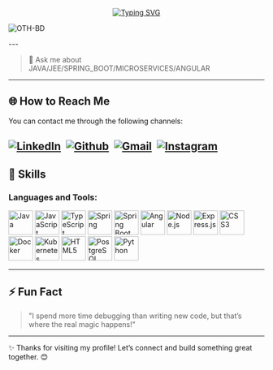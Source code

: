 <p align="center">
  <a href="https://git.io/typing-svg">
    <img src="https://readme-typing-svg.herokuapp.com?font=Fira+Code&weight=500&pause=1000&color=4CD1F7&background=34627800&center=true&vCenter=true&width=480&height=53&lines=Hello+%F0%9F%91%8B+%2CI%E2%80%99m+OTHMANE+BOUDALI!;Full+Stack+Developer+%E2%80%93+Java+%26+Angular" alt="Typing SVG" />
  </a>
</p>
<p align="left"> <img src="https://komarev.com/ghpvc/?username=OTH-BD&label=Profile%20views&color=0e75b6&style=flat" alt="OTH-BD" /> </p>
---

> 💬 Ask me about JAVA/JEE/SPRING_BOOT/MICROSERVICES/ANGULAR

---

## 🌐 How to Reach Me  
You can contact me through the following channels:

[![LinkedIn](https://www.vectorlogo.zone/logos/linkedin/linkedin-icon.svg)](https://www.linkedin.com/in/othmane-boudali-80344a21a )&nbsp;
[![Github](https://www.vectorlogo.zone/logos/github/github-icon.svg)](https://github.com/OTH-BD)&nbsp;
[![Gmail](https://www.vectorlogo.zone/logos/gmail/gmail-icon.svg)](mailto:othmane.boudali01@gmail.com)&nbsp;
[![Instagram](https://www.vectorlogo.zone/logos/instagram/instagram-icon.svg)](https://www.instagram.com/othmaneboudali)
---

## 🚀 Skills
### Languages and Tools:

<p align="left">
  <img src="https://www.vectorlogo.zone/logos/java/java-icon.svg" alt="Java" width="48px" height="48px"/>
  <img src="https://www.vectorlogo.zone/logos/javascript/javascript-icon.svg" alt="JavaScript" width="48px" height="48px"/>
  <img src="https://www.vectorlogo.zone/logos/typescriptlang/typescriptlang-icon.svg" alt="TypeScript" width="48px" height="48px"/>
  <img src="https://www.vectorlogo.zone/logos/springio/springio-icon.svg" alt="Spring" width="48px" height="48px"/>
  <img src="https://www.vectorlogo.zone/logos/springio/springio-ar21.svg" alt="Spring Boot" width="48px" height="48px"/>
  <img src="https://www.vectorlogo.zone/logos/angular/angular-icon.svg" alt="Angular" width="48px" height="48px"/>
  <img src="https://www.vectorlogo.zone/logos/nodejs/nodejs-icon.svg" alt="Node.js" width="48px" height="48px"/>
  <img src="https://www.vectorlogo.zone/logos/expressjs/expressjs-icon.svg" alt="Express.js" width="48px" height="48px"/>
  <img src="https://www.vectorlogo.zone/logos/w3_css/w3_css-icon.svg" alt="CSS3" width="48px" height="48px"/>
  <img src="https://www.vectorlogo.zone/logos/docker/docker-icon.svg" alt="Docker" width="48px" height="48px"/>
  <img src="https://www.vectorlogo.zone/logos/kubernetes/kubernetes-icon.svg" alt="Kubernetes" width="48px" height="48px"/>
  <img src="https://www.vectorlogo.zone/logos/w3_html5/w3_html5-icon.svg" alt="HTML5" width="48px" height="48px"/>
  <img src="https://www.vectorlogo.zone/logos/postgresql/postgresql-icon.svg" alt="PostgreSQL" width="48px" height="48px"/>
  <img src="https://www.vectorlogo.zone/logos/python/python-icon.svg" alt="Python" width="48px" height="48px"/>
 
</p>
  
---

## ⚡ Fun Fact  

> "I spend more time debugging than writing new code, but that’s where the real magic happens!"  

---

✨ Thanks for visiting my profile! Let’s connect and build something great together. 😊  
